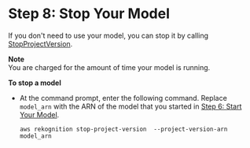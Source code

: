# Step 8: Stop Your Model<a name="gs-step-stop-model-cli"></a>

If you don't need to use your model, you can stop it by calling [StopProjectVersion](https://docs.aws.amazon.com/rekognition/latest/dg/API_StopProjectVersion)\. 

**Note**  
You are charged for the amount of time your model is running\.

**To stop a model**
+ At the command prompt, enter the following command\. Replace `model_arn` with the ARN of the model that you started in [Step 6: Start Your Model](gs-step-start-model-cli.md)\.

  ```
  aws rekognition stop-project-version  --project-version-arn model_arn
  ```